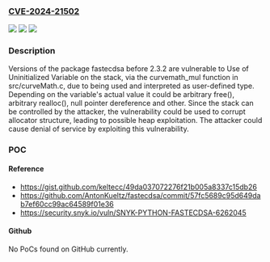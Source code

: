 ### [CVE-2024-21502](https://cve.mitre.org/cgi-bin/cvename.cgi?name=CVE-2024-21502)
![](https://img.shields.io/static/v1?label=Product&message=fastecdsa&color=blue)
![](https://img.shields.io/static/v1?label=Version&message=0%3C%202.3.2%20&color=brighgreen)
![](https://img.shields.io/static/v1?label=Vulnerability&message=Use%20of%20Uninitialized%20Variable&color=brighgreen)

### Description

Versions of the package fastecdsa before 2.3.2 are vulnerable to Use of Uninitialized Variable on the stack, via the curvemath_mul function in src/curveMath.c, due to being used and interpreted as user-defined type. Depending on the variable's actual value it could be arbitrary free(), arbitrary realloc(), null pointer dereference and other. Since the stack can be controlled by the attacker, the vulnerability could be used to corrupt allocator structure, leading to possible heap exploitation. The attacker could cause denial of service by exploiting this vulnerability.

### POC

#### Reference
- https://gist.github.com/keltecc/49da037072276f21b005a8337c15db26
- https://github.com/AntonKueltz/fastecdsa/commit/57fc5689c95d649dab7ef60cc99ac64589f01e36
- https://security.snyk.io/vuln/SNYK-PYTHON-FASTECDSA-6262045

#### Github
No PoCs found on GitHub currently.

